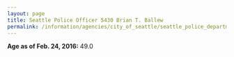 ```yaml
---
layout: page
title: Seattle Police Officer 5430 Brian T. Ballew
permalink: /information/agencies/city_of_seattle/seattle_police_department/copbook/5430/
---
```


**Age as of Feb. 24, 2016:** 49.0
